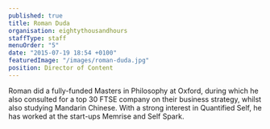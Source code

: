 ```yaml
---
published: true
title: Roman Duda
organisation: eightythousandhours
staffType: staff
menuOrder: "5"
date: "2015-07-19 18:54 +0100"
featuredImage: "/images/roman-duda.jpg"
position: Director of Content
---
```


Roman did a fully-funded Masters in Philosophy at Oxford, during which he also consulted for a top 30 FTSE company on their business strategy, whilst also studying Mandarin Chinese. With a strong interest in Quantified Self, he has worked at the start-ups Memrise and Self Spark.

